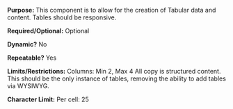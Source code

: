 **Purpose:** This component is to allow for the creation of Tabular data and content. Tables should be responsive.

**Required/Optional:** Optional

**Dynamic?** No

**Repeatable?** Yes

**Limits/Restrictions:** Columns: Min 2, Max 4 All copy is structured content. This should be the only instance of tables, removing the ability to add tables via WYSIWYG. 

**Character Limit:** Per cell: 25